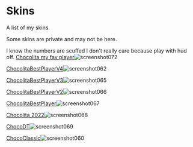 # Skins
A list of my skins.


Some skins are private and may not be here.




I know the numbers are scuffed I don't really care because play with hud off.
[Chocolita my fav player](https://www.mediafire.com/file/oe7b700w4w0eux5/Chocolita_my_fav_player.osk/file)![screenshot072](https://user-images.githubusercontent.com/117683964/202396119-c86abcd3-651b-4b5c-af40-a91d185a03f7.jpg)




[ChocolitaBestPlayerV4](https://www.mediafire.com/file/2vpev03t3pi81la/ChocolitaBestPlayerV4.osk/file)![screenshot062](https://user-images.githubusercontent.com/117683964/200966516-927e9723-34e4-4fec-9790-a7b31ec6a9f4.jpg)




[ChocolitaBestPlayerV3](https://www.mediafire.com/file/ofejehea22nvqpe/ChocolitaBestPlayerV3.osk/file)![screenshot065](https://user-images.githubusercontent.com/117683964/200966908-46d56698-bc1e-4f3b-9591-d2df6ada09d8.jpg)





[ChocolitaBestPlayerV2](https://www.mediafire.com/file/p42240w8ys4ykns/ChocolitaBestPlayerV2.osk/file)![screenshot066](https://user-images.githubusercontent.com/117683964/200967146-bf326509-c5d9-42d2-b910-af1420c47ccc.jpg)





[ChocolitaBestPlayer](https://www.mediafire.com/file/wpbsrej34xwxglu/ChocolitaBestPlayer.osk/file)![screenshot067](https://user-images.githubusercontent.com/117683964/200967344-31ca4d55-fe1b-4344-b191-c5a7aeaf0780.jpg)





[Chocolita 2022](https://www.mediafire.com/file/lu3xepl74gusdc3/Chocolita_2022.osk/file)![screenshot068](https://user-images.githubusercontent.com/117683964/200967574-2ee29911-d6ea-462a-b331-98834c0ec781.jpg)





[ChocoDT](https://www.mediafire.com/file/u1f5c56q1ezioi7/ChocoDT.osk/file)![screenshot069](https://user-images.githubusercontent.com/117683964/200967780-7a4478c6-f22c-4ecc-b431-dbbf20575483.jpg)





[ChocoClassic](https://www.mediafire.com/file/c34q5raj1je7rmy/ChocoClassic.osk/file)![screenshot060](https://user-images.githubusercontent.com/117683964/200968048-594a7439-f05e-45eb-b9f1-e9b194c12570.jpg)
